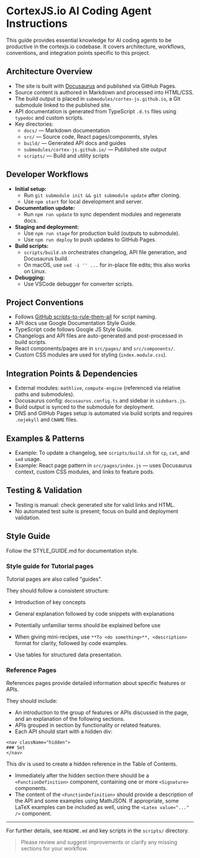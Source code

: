 # CortexJS.io AI Coding Agent Instructions

This guide provides essential knowledge for AI coding agents to be productive in the cortexjs.io codebase. It covers architecture, workflows, conventions, and integration points specific to this project.

## Architecture Overview
- The site is built with [Docusaurus](https://docusaurus.io/) and published via GitHub Pages.
- Source content is authored in Markdown and processed into HTML/CSS.
- The build output is placed in `submodules/cortex-js.github.io`, a Git submodule linked to the published site.
- API documentation is generated from TypeScript `.d.ts` files using `typedoc` and custom scripts.
- Key directories:
  - `docs/` — Markdown documentation
  - `src/` — Source code, React pages/components, styles
  - `build/` — Generated API docs and guides
  - `submodules/cortex-js.github.io/` — Published site output
  - `scripts/` — Build and utility scripts

## Developer Workflows
- **Initial setup:**
  - Run `git submodule init && git submodule update` after cloning.
  - Use `npm start` for local development and server.
- **Documentation update:**
  - Run `npm run update` to sync dependent modules and regenerate docs.
- **Staging and deployment:**
  - Use `npm run stage` for production build (outputs to submodule).
  - Use `npm run deploy` to push updates to GitHub Pages.
- **Build scripts:**
  - `scripts/build.sh` orchestrates changelog, API file generation, and Docusaurus build.
  - On macOS, use `sed -i '' ...` for in-place file edits; this also works on Linux.
- **Debugging:**
  - Use VSCode debugger for converter scripts.

## Project Conventions
- Follows [GitHub scripts-to-rule-them-all](https://github.com/github/scripts-to-rule-them-all) for script naming.
- API docs use Google Documentation Style Guide.
- TypeScript code follows Google JS Style Guide.
- Changelogs and API files are auto-generated and post-processed in build scripts.
- React components/pages are in `src/pages/` and `src/components/`.
- Custom CSS modules are used for styling (`index.module.css`).

## Integration Points & Dependencies
- External modules: `mathlive`, `compute-engine` (referenced via relative paths and submodules).
- Docusaurus config: `docusaurus.config.ts` and sidebar in `sidebars.js`.
- Build output is synced to the submodule for deployment.
- DNS and GitHub Pages setup is automated via build scripts and requires `.nojekyll` and `CNAME` files.

## Examples & Patterns
- Example: To update a changelog, see `scripts/build.sh` for `cp`, `cat`, and `sed` usage.
- Example: React page pattern in `src/pages/index.js` — uses Docusaurus context, custom CSS modules, and links to feature pods.

## Testing & Validation
- Testing is manual: check generated site for valid links and HTML.
- No automated test suite is present; focus on build and deployment validation.

## Style Guide

Follow the STYLE_GUIDE.md for documentation style.

### Style guide for Tutorial pages

Tutorial pages are also called "guides".

They should follow a consistent structure:
  - Introduction of key concepts
  - General explanation followed by code snippets with explanations

- Potentially unfamiliar terms should be explained before use
- When giving mini-recipes, use `**To <do something>**, <description>` format for clarity, followed by code examples.
- Use tables for structured data presentation.

### Reference Pages

References pages provide detailed information about specific features or APIs.

They should include:
- An introduction to the group of features or APIs discussed in the page, and an explanation of the following sections.
- APIs grouped in section by functionality or related features.
- Each API should start with a hidden div:
```
<nav className="hidden">
### Set
</nav>
```
  This div is used to create a hidden reference in the Table of Contents.
- Immediately after the hidden section there should be a `<FunctionDefinition>` component, containing one or more `<Signature>` components.
- The content of the `<FunctionDefinition>` should provide a description of the API and some examples using MathJSON. If appropriate, some LaTeX examples can be included as well, using the `<Latex value="..." />` component.


---
For further details, see `README.md` and key scripts in the `scripts/` directory.

> Please review and suggest improvements or clarify any missing sections for your workflow.
